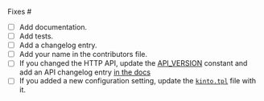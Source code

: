 Fixes #

- [ ] Add documentation.
- [ ] Add tests.
- [ ] Add a changelog entry.
- [ ] Add your name in the contributors file.
- [ ] If you changed the HTTP API, update the [API_VERSION](https://github.com/Kinto/kinto/blob/master/kinto/__init__.py#L15) constant and add an API changelog entry [in the docs](https://github.com/Kinto/kinto/blob/master/docs/api/index.rst)
- [ ] If you added a new configuration setting, update the [`kinto.tpl`](https://github.com/Kinto/kinto/blob/master/kinto/config/kinto.tpl) file with it.

